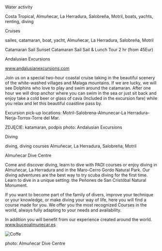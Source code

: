 Water activity

Costa Tropical, Almuñecar, La Herradura, Salobreña, Motril, boats, yachts, renting, diving

Cruises

sailes, catamaran, boat, yacht, Almuñecar, La Herradura, Salobreña, Motril

Catamaran Sail
Sunset Catamaran Sail
Sail & Lunch Tour
2 hr (from 45Eur)

Andalusian Excursions

www.andalusianexcursions.com

Join us on a special two-hour coastal cruise taking in the beautiful scenery of the white-washed villages
and Malaga mountains. If we are lucky, we will see Dolphins who love to play and swim around the
catamaran. After one hour we will drop anchor where you can swim in the sea or just sit back and enjoy
take a cold beer or glass of cava (Included in the excursion fare) while you relax and let this beautiful
coastline pass by.

Excursion pick-up locations: Motril-Salobrena-Almunecar-La Herradura-Nerja-Torrox-Torre del Mar.

ZDJĘCIE: katamaran, podpis photo: Andalusian Excursions

Diving

diving, diving courses Almuñecar, La Herradura, Salobreña, Motril

Almuñecar Dive Centre

Come and discover diving, learn to dive with PADI courses or enjoy diving in Almuñecar, La Herradura
and in the Maro-Cerro Gordo Natural Park.
Our diving adventures are the best way to try scuba diving for the first time. Learn to dive in a unique
setting: the Peñones de San Cristóbal Natural Monument.

If you want to become part of the family of divers, improve your technique or your knowledge, or make
diving your way of life, here you will find a course made for you.
We offer you the most recognized Courses in the world, always fully adapting to your needs and
availability.

In addition you will benefit from our experience created around the world.
www.buceoalmunecar.es

![Coffe](/img/diving2.jpg)

photo: Almuñecar Dive Centre